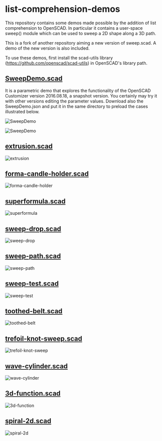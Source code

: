 list-comprehension-demos
========================

This repository contains some demos made possible by the addition of list comprehension to OpenSCAD.
In particular it contains a user-space sweep() module which can be used to sweep a 2D shape along a 3D path.

This is a fork of another repository aiming a new version of sweep.scad. A demo of the new version is also included. 

To use these demos, first install the scad-utils library (https://github.com/openscad/scad-utils) in OpenSCAD's library path.

## [SweepDemo.scad](SweepDemo.scad)

It is a parametric demo that explores the functionality of the OpenSCAD Customizer version 2016.08.18, a snapshot version. You certainly may try it with other versions editing the parameter values. Download also the SweepDemo.json and put it in the same directory to preload the cases illustrated below.

![SweepDemo](screenshots/SweepDemo_no_frame_no_surface.PNG)

![SweepDemo](screenshots/SweepDemo_show_frame.PNG)

## [extrusion.scad](extrusion.scad)

![extrusion](screenshots/extrusion.png)

## [forma-candle-holder.scad](forma-candle-holder.scad)

![forma-candle-holder](screenshots/forma-candle-holder.png)

## [superformula.scad](superformula.scad)

![superformula](screenshots/superformula.png)

## [sweep-drop.scad](sweep-drop.scad)

![sweep-drop](screenshots/sweep-drop.png)

## [sweep-path.scad](sweep-path.scad)

![sweep-path](screenshots/sweep-path.png)

## [sweep-test.scad](sweep-test.scad)

![sweep-test](screenshots/sweep-test.png)

## [toothed-belt.scad](toothed-belt.scad)

![toothed-belt](screenshots/toothed-belt.png)

## [trefoil-knot-sweep.scad](trefoil-knot-sweep.scad)

![trefoil-knot-sweep](screenshots/trefoil-knot-sweep.png)

## [wave-cylinder.scad](wave-cylinder.scad)

![wave-cylinder](screenshots/wave-cylinder.png)

## [3d-function.scad](3d-function.scad)

![3d-function](screenshots/3d-function.png)

## [spiral-2d.scad](spiral-2d.scad)

![spiral-2d](screenshots/spiral-2d.png)
